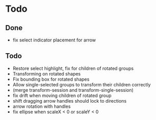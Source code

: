 # Todo

## Done

- fix select indicator placement for arrow

## Todo

- Restore select highlight, fix for children of rotated groups
- Transforming on rotated shapes
- Fix bounding box for rotated shapes
- Allow single-selected groups to transform their children correctly
- (merge transform-session and transform-single-session)
- fix drift when moving children of rotated group
- shift dragging arrow handles should lock to directions
- arrow rotation with handles
- fix ellipse when scaleX < 0 or scaleY < 0
